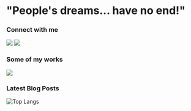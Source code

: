 # "People's dreams... have no end!"

### Connect with me
<a href="https://www.linkedin.com/in/azhrzf"><img src="https://img.shields.io/badge/LinkedIn-0077B5?style=for-the-badge&logo=linkedin&logoColor=white"/></a>
<a href="https://stackoverflow.com/users/15503851/azhrzf"><img src="https://img.shields.io/badge/Stack_Overflow-FE7A16?style=for-the-badge&logo=stack-overflow&logoColor=white"/></a>

### Some of my works
<a href="https://www.ziakode.com"><img src="https://img.shields.io/badge/blog-ziakode.com-blue"/></a>

### Latest Blog Posts
<!-- BLOG-POST-LIST:START -->
<!-- BLOG-POST-LIST:END -->

![Top Langs](https://github-readme-stats.vercel.app/api/top-langs/?username=azhrzf&layout=compact&theme=dark&hide_border=true)


